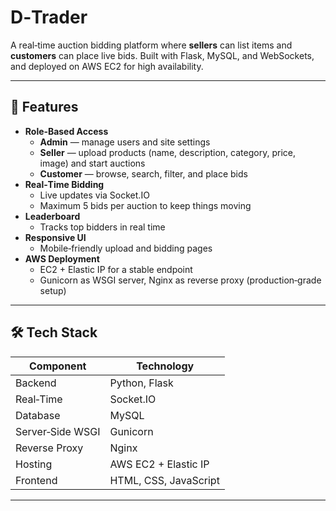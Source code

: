 # D‑Trader

A real‑time auction bidding platform where **sellers** can list items and **customers** can place live bids. Built with Flask, MySQL, and WebSockets, and deployed on AWS EC2 for high availability.

---

## 🚀 Features

- **Role‑Based Access**  
  - **Admin** — manage users and site settings  
  - **Seller** — upload products (name, description, category, price, image) and start auctions  
  - **Customer** — browse, search, filter, and place bids  
- **Real‑Time Bidding**  
  - Live updates via Socket.IO  
  - Maximum 5 bids per auction to keep things moving  
- **Leaderboard**  
  - Tracks top bidders in real time  
- **Responsive UI**  
  - Mobile‑friendly upload and bidding pages  
- **AWS Deployment**  
  - EC2 + Elastic IP for a stable endpoint  
  - Gunicorn as WSGI server, Nginx as reverse proxy (production‑grade setup)

---

## 🛠️ Tech Stack

| Component       | Technology               |
| --------------- | ------------------------ |
| Backend         | Python, Flask            |
| Real‑Time       | Socket.IO                |
| Database        | MySQL                    |
| Server‑Side WSGI| Gunicorn                 |
| Reverse Proxy   | Nginx                    |
| Hosting         | AWS EC2 + Elastic IP     |
| Frontend        | HTML, CSS, JavaScript    |

---

